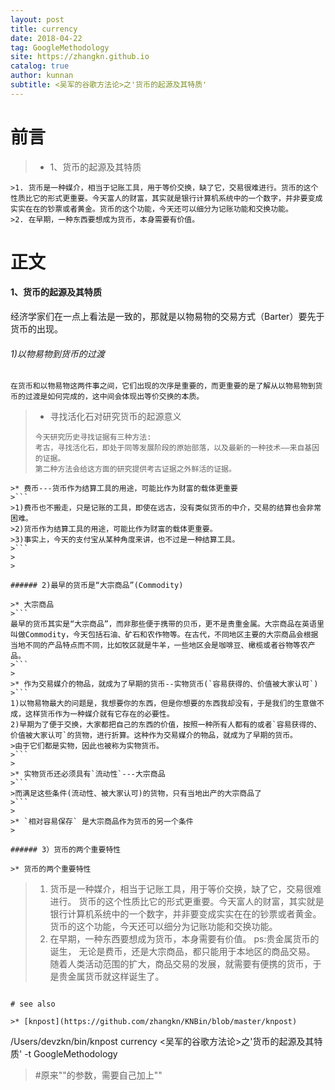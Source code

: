```yaml
---
layout: post
title: currency
date: 2018-04-22
tag: GoogleMethodology
site: https://zhangkn.github.io
catalog: true
author: kunnan
subtitle: <吴军的谷歌方法论>之'货币的起源及其特质'
---
```


# 前言

>* 1、货币的起源及其特质
```
>1. 货币是一种媒介，相当于记账工具，用于等价交换，缺了它，交易很难进行。货币的这个性质比它的形式更重要。今天富人的财富，其实就是银行计算机系统中的一个数字，并非要变成实实在在的钞票或者黄金。货币的这个功能，今天还可以细分为记账功能和交换功能。
>2. 在早期，一种东西要想成为货币，本身需要有价值。
```

# 正文

#### 1、货币的起源及其特质

经济学家们在一点上看法是一致的，那就是以物易物的交易方式（Barter）要先于货币的出现。

###### 1)以物易物到货币的过渡
```
在货币和以物易物这两件事之间，它们出现的次序是重要的，而更重要的是了解从以物易物到货币的过渡是如何完成的，这中间会体现出等价交换的本质。
```

>* 寻找活化石对研究货币的起源意义
>```
>今天研究历史寻找证据有三种方法:
>考古，寻找活化石，即处于同等发展阶段的原始部落，以及最新的一种技术——来自基因的证据。
>第二种方法会给这方面的研究提供考古证据之外鲜活的证据。
```
>* 费币---货币作为结算工具的用途，可能比作为财富的载体更重要
>```
>1)费币也不搬走，只是记账的工具，即使在远古，没有类似货币的中介，交易的结算也会非常困难。
>2)货币作为结算工具的用途，可能比作为财富的载体更重要。
>3)事实上，今天的支付宝从某种角度来讲，也不过是一种结算工具。
>```
>
>

###### 2)最早的货币是“大宗商品”(Commodity)

>* 大宗商品
>```
最早的货币其实是“大宗商品”，而非那些便于携带的贝币，更不是贵重金属。大宗商品在英语里叫做Commodity，今天包括石油、矿石和农作物等。在古代，不同地区主要的大宗商品会根据当地不同的产品特点而不同，比如牧区就是牛羊，一些地区会是咖啡豆、橄榄或者谷物等农产品。
>```
>
>* 作为交易媒介的物品，就成为了早期的货币--实物货币(`容易获得的、价值被大家认可`)
>```
1)以物易物最大的问题是，我想要你的东西，但是你想要的东西我却没有，于是我们的生意做不成，这样货币作为一种媒介就有它存在的必要性。
2)早期为了便于交换，大家都把自己的东西的价值，按照一种所有人都有的或者`容易获得的、价值被大家认可`的货物，进行折算。这种作为交易媒介的物品，就成为了早期的货币。
>由于它们都是实物，因此也被称为实物货币。
>```
>
>* 实物货币还必须具有`流动性`---大宗商品
>```
>而满足这些条件(流动性、被大家认可)的货物，只有当地出产的大宗商品了
>```
>
>* `相对容易保存` 是大宗商品作为货币的另一个条件
>

###### 3）货币的两个重要特性

>* 货币的两个重要特性
```
>1. 货币是一种媒介，相当于记账工具，用于等价交换，缺了它，交易很难进行。
>货币的这个性质比它的形式更重要。今天富人的财富，其实就是银行计算机系统中的一个数字，并非要变成实实在在的钞票或者黄金。货币的这个功能，今天还可以细分为记账功能和交换功能。
>2. 在早期，一种东西要想成为货币，本身需要有价值。
>ps:贵金属货币的诞生，
>无论是费币，还是大宗商品，都只能用于本地区的商品交易。
>随着人类活动范围的扩大，商品交易的发展，就需要有便携的货币，于是贵金属货币就这样诞生了。
```

# see also 

>* [knpost](https://github.com/zhangkn/KNBin/blob/master/knpost) 
```
/Users/devzkn/bin/knpost currency <吴军的谷歌方法论>之'货币的起源及其特质' -t GoogleMethodology
> #原来""的参数，需要自己加上""
```